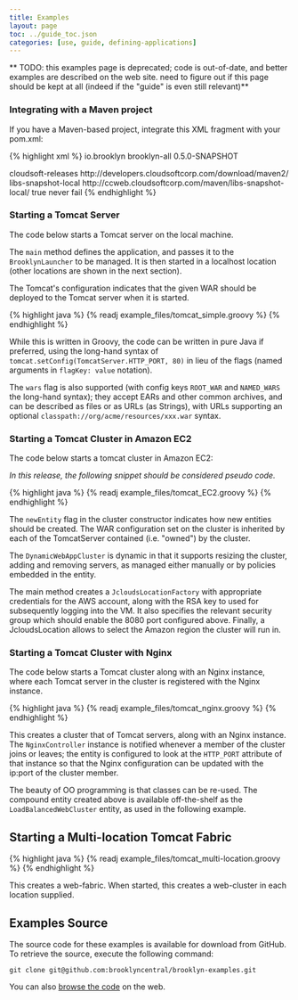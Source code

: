```yaml
---
title: Examples
layout: page
toc: ../guide_toc.json
categories: [use, guide, defining-applications]
---
```


** TODO: this examples page is deprecated;
code is out-of-date, and better examples are described on the web site.
need to figure out if this page should be kept at all
(indeed if the "guide" is even still relevant)**


### Integrating with a Maven project

If you have a Maven-based project, integrate this XML fragment with your pom.xml:

<!-- TODO this should import from the downloads page -->

{% highlight xml %}
<dependencies>
	<dependency>
		<groupId>io.brooklyn</groupId>
		<artifactId>brooklyn-all</artifactId>
		<version>0.5.0-SNAPSHOT</version>  <!-- BROOKLYN_VERSION -->
	</dependency>
</dependencies>
 
<repository>
    <id>cloudsoft-releases</id>
    <url>http://developers.cloudsoftcorp.com/download/maven2/</url>
</repository>
<repository>
    <id>libs-snapshot-local</id>
    <url>http://ccweb.cloudsoftcorp.com/maven/libs-snapshot-local/</url>
    <snapshots>
        <enabled>true</enabled>
        <updatePolicy>never</updatePolicy>
        <checksumPolicy>fail</checksumPolicy>
    </snapshots>
</repository>
{% endhighlight %}


### Starting a Tomcat Server

The code below starts a Tomcat server on the local machine.

The ``main`` method defines the application, and passes it to the ``BrooklynLauncher`` to be managed. 
It is then started in a localhost location (other locations are shown in the next section).

The Tomcat's configuration indicates that the given WAR should be deployed to the Tomcat server when it is started.

{% highlight java %}
{% readj example_files/tomcat_simple.groovy %}
{% endhighlight %}

While this is written in Groovy, the code can be written in pure Java if preferred, 
using the long-hand syntax of ``tomcat.setConfig(TomcatServer.HTTP_PORT, 80)``
in lieu of the flags (named arguments in ``flagKey: value`` notation).

The ``wars`` flag is also supported (with config keys ``ROOT_WAR`` and ``NAMED_WARS`` the long-hand syntax);
they accept EARs and other common archives, and can be described as files or as URLs (as Strings), 
with URLs supporting an optional ``classpath://org/acme/resources/xxx.war`` syntax.


### Starting a Tomcat Cluster in Amazon EC2

The code below starts a tomcat cluster in Amazon EC2:

*In this release, the following snippet should be considered pseudo code.*

{% highlight java %}
{% readj example_files/tomcat_EC2.groovy %}
{% endhighlight %}

The ``newEntity`` flag in the cluster constructor indicates how new entities should be created. The WAR configuration set on the cluster is inherited by each of the TomcatServer contained (i.e. "owned") by the cluster.

The ``DynamicWebAppCluster`` is dynamic in that it supports resizing the cluster, adding and removing servers, as managed either manually or by policies embedded in the entity.

The main method creates a ``JcloudsLocationFactory`` with appropriate credentials for the AWS account, along with the
RSA key to used for subsequently logging into the VM. It also specifies the relevant security group which should enable
the 8080 port configured above. Finally, a JcloudsLocation allows to select the Amazon region the cluster will run in.


### Starting a Tomcat Cluster with Nginx

The code below starts a Tomcat cluster along with an Nginx instance, where each Tomcat server in the cluster is registered with the Nginx instance.

{% highlight java %}
{% readj example_files/tomcat_nginx.groovy %}
{% endhighlight %}

This creates a cluster that of Tomcat servers, along with an Nginx instance. The ``NginxController`` instance
is notified whenever a member of the cluster joins or leaves; the entity is configured to look at the ``HTTP_PORT``
attribute of that instance so that the Nginx configuration can be updated with the ip:port of the cluster member.

The beauty of OO programming is that classes can be re-used.  The compound entity created above is
available off-the-shelf as the ``LoadBalancedWebCluster`` entity, as used in the following example. 


<!---
TODO things may need tidying (paragraphs, and/or eliminating any extra setConfig calls, though looks like these have gone)
-->


Starting a Multi-location Tomcat Fabric
---------------------------------------

<!---
TODO this example should use several cloud providers, including Openshift, and use GeoDNS, 
and maybe a data store and/or messaging service; it is the last "most advanced" example
-->

<!---
FIXME Discuss above comment with Aled/Alex as it is contentious
-->

{% highlight java %}
{% readj example_files/tomcat_multi-location.groovy %}
{% endhighlight %}

This creates a web-fabric. When started, this creates a web-cluster in each location supplied.

Examples Source
---------------

The source code for these examples is available for download from GitHub. To retrieve the source, execute the following command:

    git clone git@github.com:brooklyncentral/brooklyn-examples.git

You can also [browse the code](https://github.com/brooklyncentral/brooklyn-examples) on the web.
